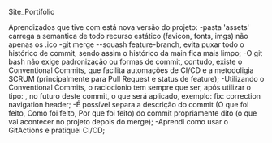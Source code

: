 Site_Portifolio


Aprendizados que tive com está nova versão do projeto:
-pasta 'assets' carrega a semantica de todo recurso estático (favicon, fonts, imgs) não apenas os .ico
-git merge --squash feature-branch, evita puxar todo o histórico de commit, sendo assim o histórico da main fica mais limpo;
-O git bash não exige padronização ou formas de commit, contudo, existe o Conventional Commits, que facilita automações de CI/CD e a metodoligia SCRUM (principalmente para Pull Request e status de feature);
-Utilizando o Conventional Commits, o raciocionio tem sempre que ser, após utilizar o tipo: , no futuro deste commit, o que será aplicado, exemplo: fix: correction navigation header;
-É possível separa a descrição do commit (O que foi feito, Como foi feito, Por que foi feito) do commit propriamente dito (o que vai acontecer no projeto depois do merge);
-Aprendi como usar o GitActions e pratiquei CI/CD;
